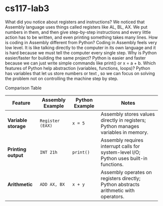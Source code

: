 # cs117-lab3
What did you notice about registers and instructions?
We noticed that Assembly language uses things called registers like AL, BL, AX. We put numbers in them, and then give step-by-step instructions and every little action has to be written, and even printing something takes many lines.
How is coding in Assembly different from Python?
Coding in Assembly feels very low level. It is like talking directly to the computer in its own language and it is hard because we must tell the computer every single step.
Why is Python easier/faster for building the same project?
Python is easier and faster because we can just write simple commands like print() or x = a + b.
Which features of Python help abstraction (variables, functions, loops)?
Python has variables that let us store numbers or text , so we can focus on solving the problem not on controlling the machine step by step.

 Comparison Table

| Feature           | Assembly Example   | Python Example | Notes |
|-------------------|--------------------|----------------|-------|
| **Variable storage** | `Register (EAX)`   | `x = 5`        | Assembly stores values directly in registers; Python manages variables in memory. |
| **Printing output**  | `INT 21h`          | `print()`       | Assembly requires interrupt calls for system-level I/O; Python uses built-in functions. |
| **Arithmetic**       | `ADD AX, BX`       | `x + y`        | Assembly operates on registers directly; Python abstracts arithmetic with operators. |

